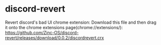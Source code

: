 # discord-revert
Revert discord's bad UI
chrome extension:
Download this file and then drag it onto the chrome extensions page(chrome://extensions/):
https://github.com/Zinc-OS/discord-revert/releases/download/0.0.2/discordrevert.crx

